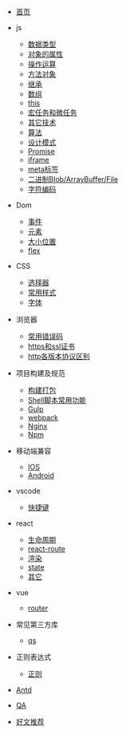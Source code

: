 * [首页](/)
* js
  * [数据类型](/basic/typeof.md)
  * [对象的属性](/basic/objectProperty.md)
  * [操作运算](/basic/operation.md)
  * [方法对象](/basic/function.md)
  * [继承](/basic/extend.md)
  * [数组](/basic/array.md)
  * [this](/basic/this.md)
  * [宏任务和微任务](/basic/task.md)
  * [其它技术](/basic/other.md)
  * [算法](/basic/algorithmic.md)
  * [设计模式](/basic/model.md)
  * [Promise](/basic/promise.md)
  * [iframe](/basic/iframe.md)
  * [meta标签](/basic/meta.md)
  * [二进制Blob/ArrayBuffer/File](/basic/blob.md)
  * [字符编码](/basic/charcode.md)

* Dom
  * [事件](/dom/event.md)
  * [元素](/dom/element.md)
  * [大小位置](/dom/size.md)
  * [flex](/dom/flex.md)
* CSS
  * [选择器](/css/selector.md)
  * [常用样式](/css/demo.md)
  * [字体](/css/font.md)
* 浏览器
  * [常用错误码](/browser/errorCode.md)
  * [https和ssl证书](/browser/https.md)
  * [http各版本协议区别](/browser/http.md)
* 项目构建及规范
  * [构建打包](/build/build.md)
  * [Shell脚本常用功能](https://www.jianshu.com/p/16ad8bef9f21)
  * [Gulp](/build/gulp.md)
  * [webpack](/build/webpack.md)
  * [Nginx](/build/nginx.md)
  * [Npm](/build/npm.md)
* 移动端兼容
  * [IOS](/ios/README.md)
  * [Android](/android/README.md)

* vscode
  * [快捷键](/vscode/README.md)
* react
  * [生命周期](/react/life.md)
  * [react-route](/react/reactRoute.md)
  * [渲染](/react/render.md)
  * [state](/react/state.md)
  * [其它](/react/others.md)
* vue
  * [router](/vue/router.md)
* 常见第三方库
  * [qs](/plugins/qs.md)
* 正则表达式
  * [正则](/reg/readme.md)

* [Antd](/antd/README.md)

* [QA](/question/question.md)

* [好文推荐](/recommend/README.md)